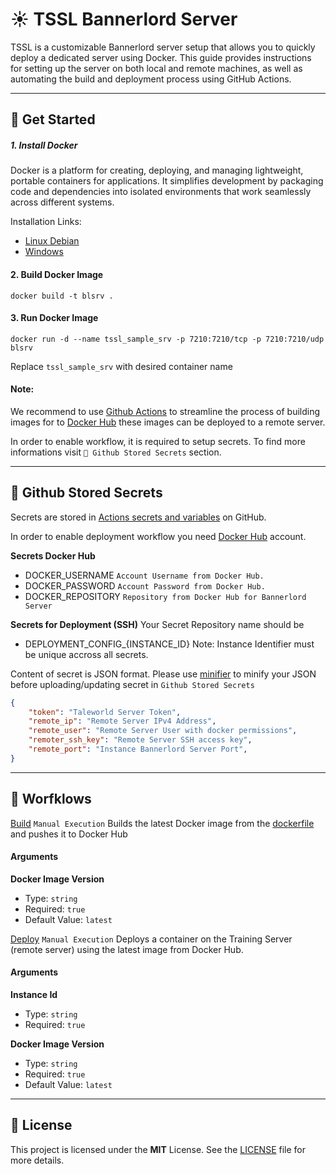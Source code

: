 # ☀ TSSL Bannerlord Server
TSSL is a customizable Bannerlord server setup that allows you to quickly deploy a dedicated server using Docker. This guide provides instructions for setting up the server on both local and remote machines, as well as automating the build and deployment process using GitHub Actions.

---

## 🚀 Get Started

##### 1. Install Docker
 Docker is a platform for creating, deploying, and managing lightweight, portable containers for applications. It simplifies development by packaging code and dependencies into isolated environments that work seamlessly across different systems.

Installation Links:
- [Linux Debian](https://docs.docker.com/engine/install/debian/)
- [Windows](https://docs.docker.com/desktop/setup/install/windows-install/) 

#### 2. Build Docker Image
`docker build -t blsrv .`

#### 3. Run Docker Image
`docker run -d --name tssl_sample_srv -p 7210:7210/tcp -p 7210:7210/udp blsrv`

Replace `tssl_sample_srv` with desired container name

#### Note: 

We recommend to use [Github Actions](https://docs.github.com/en/actions) to streamline the process of building images for to [Docker Hub](https://hub.docker.com) these images can be deployed to a remote server. 

In order to enable workflow, it is required to setup secrets. To find more informations visit 
`🔐 Github Stored Secrets` section.

---

## 🔐 Github Stored Secrets

Secrets are stored in [Actions secrets and variables](https://docs.github.com/en/actions/security-for-github-actions/security-guides/using-secrets-in-github-actions) on GitHub.

In order to enable deployment workflow you need [Docker Hub](https://hub.docker.com) account.

**Secrets Docker Hub**
- DOCKER_USERNAME `Account Username from Docker Hub.`
- DOCKER_PASSWORD `Account Password from Docker Hub.`
- DOCKER_REPOSITORY `Repository from Docker Hub for Bannerlord Server`

**Secrets for Deployment (SSH)**
Your Secret Repository name should be 
- DEPLOYMENT_CONFIG_{INSTANCE_ID}
Note: Instance Identifier must be unique accross all secrets. 

Content of secret is JSON format. Please use [minifier](https://www.minifier.org) to minify your JSON before uploading/updating secret in `Github Stored Secrets`

```json
{
    "token": "Taleworld Server Token",
    "remote_ip": "Remote Server IPv4 Address",
    "remote_user": "Remote Server User with docker permissions",
    "remoter_ssh_key": "Remote Server SSH access key",
    "remote_port": "Instance Bannerlord Server Port",
}
```

---

## 🚀 Worfklows
[Build](https://github.com/vojinpavlovic/tssl/actions/workflows/deploy.yml) `Manual Execution`
Builds the latest Docker image from the [dockerfile](https://github.com/vojinpavlovic/tssl/blob/main/dockerfile) and pushes it to Docker Hub

#### Arguments

**Docker Image Version**
- Type: `string`
- Required: `true`
- Default Value: `latest`

[Deploy](https://github.com/vojinpavlovic/tssl/actions/workflows/deploy.yml) `Manual Execution`
Deploys a container on the Training Server (remote server) using the latest image from Docker Hub.

#### Arguments

**Instance Id**
- Type: `string`
- Required: `true`

**Docker Image Version**
- Type: `string`
- Required: `true`
- Default Value: `latest`

---

## 🧾 License

This project is licensed under the **MIT** License. See the [LICENSE](https://github.com/vojinpavlovic/tssl/blob/main/LICENSE) file for more details.
